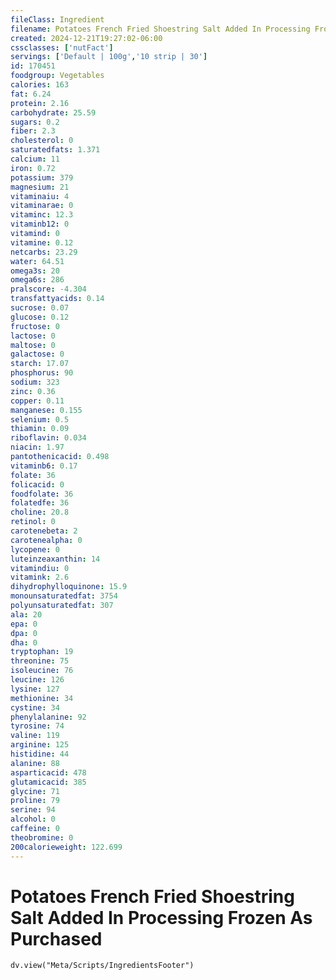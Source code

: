 ```yaml
---
fileClass: Ingredient
filename: Potatoes French Fried Shoestring Salt Added In Processing Frozen As Purchased
created: 2024-12-21T19:27:02-06:00
cssclasses: ['nutFact']
servings: ['Default | 100g','10 strip | 30']
id: 170451
foodgroup: Vegetables
calories: 163
fat: 6.24
protein: 2.16
carbohydrate: 25.59
sugars: 0.2
fiber: 2.3
cholesterol: 0
saturatedfats: 1.371
calcium: 11
iron: 0.72
potassium: 379
magnesium: 21
vitaminaiu: 4
vitaminarae: 0
vitaminc: 12.3
vitaminb12: 0
vitamind: 0
vitamine: 0.12
netcarbs: 23.29
water: 64.51
omega3s: 20
omega6s: 286
pralscore: -4.304
transfattyacids: 0.14
sucrose: 0.07
glucose: 0.12
fructose: 0
lactose: 0
maltose: 0
galactose: 0
starch: 17.07
phosphorus: 90
sodium: 323
zinc: 0.36
copper: 0.11
manganese: 0.155
selenium: 0.5
thiamin: 0.09
riboflavin: 0.034
niacin: 1.97
pantothenicacid: 0.498
vitaminb6: 0.17
folate: 36
folicacid: 0
foodfolate: 36
folatedfe: 36
choline: 20.8
retinol: 0
carotenebeta: 2
carotenealpha: 0
lycopene: 0
luteinzeaxanthin: 14
vitamindiu: 0
vitamink: 2.6
dihydrophylloquinone: 15.9
monounsaturatedfat: 3754
polyunsaturatedfat: 307
ala: 20
epa: 0
dpa: 0
dha: 0
tryptophan: 19
threonine: 75
isoleucine: 76
leucine: 126
lysine: 127
methionine: 34
cystine: 34
phenylalanine: 92
tyrosine: 74
valine: 119
arginine: 125
histidine: 44
alanine: 88
asparticacid: 478
glutamicacid: 385
glycine: 71
proline: 79
serine: 94
alcohol: 0
caffeine: 0
theobromine: 0
200calorieweight: 122.699
---
```


# Potatoes French Fried Shoestring Salt Added In Processing Frozen As Purchased

```dataviewjs
dv.view("Meta/Scripts/IngredientsFooter")
```
